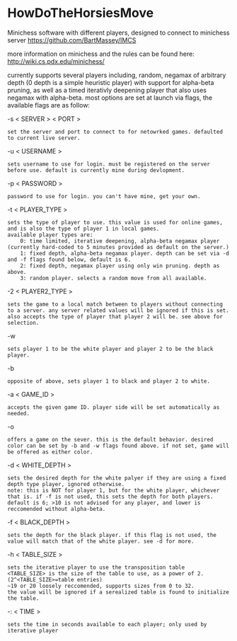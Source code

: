 # HowDoTheHorsiesMove
Minichess software with different players, designed to connect to minichess server https://github.com/BartMassey/IMCS

more information on minichess and the rules can be found here: http://wiki.cs.pdx.edu/minichess/

currently supports several players including, random, negamax of arbitrary depth (0 depth is a simple heuristic player) with support for alpha-beta pruning, as well as a timed iterativly deepening player that also uses negamax with alpha-beta. most options are set at launch via flags, the available flags are as follow:

  -s < SERVER > < PORT >
  
	set the server and port to connect to for netowrked games. defaulted to current live server.
	
  -u < USERNAME >
  
	sets username to use for login. must be registered on the server before use. default is currently mine during devlopment.
	
  -p < PASSWORD >
  
	password to use for login. you can't have mine, get your own.
	
  -t < PLAYER_TYPE >
  
	sets the type of player to use. this value is used for online games, and is also the type of player 1 in local games.
	available player types are:
		0: time limited, iterative deepening, alpha-beta negamax player (currently hard-coded to 5 minutes provided as default on the server.)
		1: fixed depth, alpha-beta negamax player. depth can be set via -d and -f flags found below, default is 6.
		2: fixed depth, negamax player using only win pruning. depth as above.
		3: random player. selects a random move from all available.
	
  -2 < PLAYER2_TYPE >
  
	sets the game to a local match between to players without connecting to a server. any server related values will be ignored if this is set.
	also accepts the type of player that player 2 will be. see above for selection.
	
  -w
  
	sets player 1 to be the white player and player 2 to be the black player.
	
  -b
  
	opposite of above, sets player 1 to black and player 2 to white.
	
  -a < GAME_ID >
  
	accepts the given game ID. player side will be set automatically as needed.
  
  -o
  
	offers a game on the sever. this is the default behavior. desired color can be set by -b and -w flags found above. if not set, game will be offered as either color.
	
  -d < WHITE_DEPTH >
  
	sets the desired depth for the white palyer if they are using a fixed depth type player, ignored otherwise.
	note: this is NOT for player 1, but for the white player, whichever that is. if -f is not used, this sets the depth for both players. 
	default is 6; >10 is not advised for any player, and lower is reccomended without alpha-beta.
	
  -f < BLACK_DEPTH >
  
	sets the depth for the black player. if this flag is not used, the value will match that of the white player. see -d for more.
	
  -h < TABLE_SIZE >
  
    sets the iterative player to use the transposition table
    <TABLE_SIZE> is the size of the table to use, as a power of 2. (2^<TABLE_SIZE>=table entries)
    ~19 or 20 loosely reccomended, supports sizes from 0 to 32.
    the value will be ignored if a serealized table is found to initialize the table.
    
  -: < TIME >
  
    sets the time in seconds available to each player; only used by iterative player